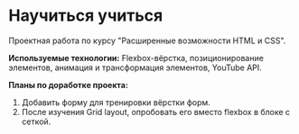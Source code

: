 # Научиться учиться

Проектная работа по курсу "Расширенные возможности HTML и CSS".

**Используемые технологии:** Flexbox-вёрстка, позиционирование элементов, анимация и трансформация элементов, YouTube API.

**Планы по доработке проекта:**
1. Добавить форму для тренировки вёрстки форм.
2. После изучения Grid layout, опробовать его вместо flexbox в блоке с сеткой.
